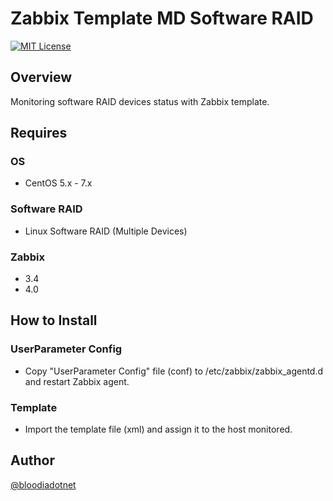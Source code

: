 # Zabbix Template MD Software RAID
[![MIT License](http://img.shields.io/badge/license-MIT-blue.svg?style=flat)](https://github.com/bloodiadotnet/Zabbix-Template-MD-Software-RAID/blob/master/LICENSE)

## Overview
Monitoring software RAID devices status with Zabbix template.  

## Requires
### OS
- CentOS 5.x - 7.x

### Software RAID
- Linux Software RAID (Multiple Devices)

### Zabbix
- 3.4
- 4.0

## How to Install
### UserParameter Config
- Copy "UserParameter Config" file (conf) to /etc/zabbix/zabbix_agentd.d and restart Zabbix agent.  

### Template
- Import the template file (xml) and assign it to the host monitored.

## Author
[@bloodiadotnet](https://twitter.com/bloodiadotnet)
